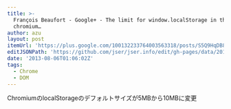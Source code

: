 ```yaml
---
title: >-
  François Beaufort - Google+ - The limit for window.localStorage in the last
  chromium…
author: azu
layout: post
itemUrl: 'https://plus.google.com/100132233764003563318/posts/S5Q9HqDB8bh'
editJSONPath: 'https://github.com/jser/jser.info/edit/gh-pages/data/2013/08/index.json'
date: '2013-08-06T01:06:02Z'
tags:
  - Chrome
  - DOM
---
```

ChromiumのlocalStorageのデフォルトサイズが5MBから10MBに変更
